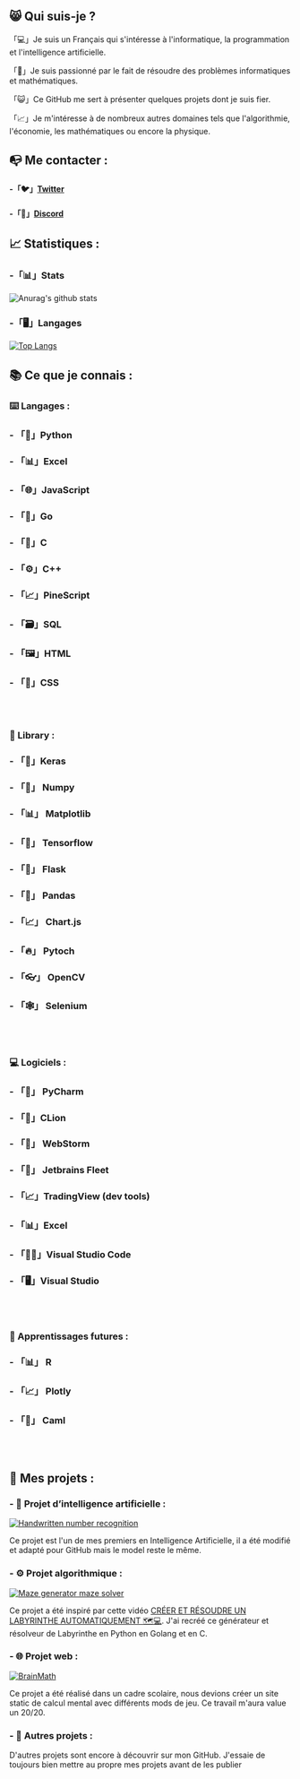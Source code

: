 
## 😸 Qui suis-je ?

「💻」Je suis un Français qui s'intéresse à l'informatique, la programmation et l'intelligence artificielle.

「🔎」Je suis passionné par le fait de résoudre des problèmes informatiques et mathématiques.

「😺」Ce GitHub me sert à présenter quelques projets dont je suis fier. 

「📈」Je m'intéresse à de nombreux autres domaines tels que l'algorithmie, l'économie, les mathématiques ou encore la physique.

## 📭 Me contacter :

 #### -「🐦」[Twitter](https://twitter.com/Chlouispy)
 
 #### -「🤿」[Discord](https://discordapp.com/users/705528638027726998)
 
 
## 📈 Statistiques :

### -「📊」Stats
![Anurag's github stats](https://github-readme-stats.vercel.app/api?username=chlouispy&hide=issues&show_icons=true)

### -「🖥️」Langages
[![Top Langs](https://github-readme-stats.vercel.app/api/top-langs/?username=chlouispy&langs_count=6)](https://github.com/anuraghazra/github-readme-stats)

## 📚 Ce que je connais :

### ⌨️ Langages :

 ### - 「🐍」Python
 ### - 「📊」Excel
 ### - 「🌐」JavaScript
 ### - 「🦦」Go
 ### - 「🔩」C
 ### - 「⚙️」C++
 ### - 「📈」PineScript
 ### - 「🗃️」SQL
 ### - 「🖼️」HTML
 ### - 「👔」CSS

<br><br>

### 📖 Library :

 ### - 「🧠」Keras
 ### - 「🧮」 Numpy
 ### - 「📊」 Matplotlib
 ### - 「💼」 Tensorflow
 ### - 「🧪」 Flask
 ### - 「🐼」 Pandas
 ### - 「📈」 Chart.js
 ### - 「🔥」 Pytoch
 ### - 「👓」 OpenCV
 ### - 「🕸️」 Selenium
<br><br>

### 💻 Logiciels :
 ### - 「🐍」 PyCharm
 ### - 「🦁」CLion
 ### - 「🌊」 WebStorm
 ### - 「🍃」 Jetbrains Fleet
 ### - 「📈」TradingView (dev tools)
 ### - 「📊」Excel
 ### - 「👨‍💻」Visual Studio Code
 ### - 「🖥️」Visual Studio
<br><br>

### 🎒 Apprentissages futures :
### - 「📊」 R
### - 「📈」 Plotly
### - 「🐫」 Caml
<br><br>

## 📂 Mes projets :

### - 🧠 Projet d’intelligence artificielle :
[![Handwritten number recognition](https://github-readme-stats.vercel.app/api/pin/?username=chlouispy&repo=Handwritten-number-recognition)](https://github.com/ChlouisPy/Handwritten-number-recognition)

Ce projet est l'un de mes premiers en Intelligence Artificielle, il a été modifié et adapté pour GitHub mais le model reste le même.

### - ⚙ Projet algorithmique️ :
[![Maze generator maze solver](https://github-readme-stats.vercel.app/api/pin/?username=chlouispy&repo=maze-generator-maze-solver)](https://github.com/ChlouisPy/maze-generator-maze-solver)

Ce projet a été inspiré par cette vidéo [CRÉER ET RÉSOUDRE UN LABYRINTHE AUTOMATIQUEMENT 🗺️💻](https://www.youtube.com/watch?v=K7vaT8bZRuk). J'ai recréé ce générateur et résolveur de Labyrinthe en Python en Golang et en C.

### - 🌐 Projet web :
[![BrainMath](https://github-readme-stats.vercel.app/api/pin/?username=chlouispy&repo=BrainMath)](https://github.com/ChlouisPy/BrainMath)

Ce projet a été réalisé dans un cadre scolaire, nous devions créer un site static de calcul mental avec différents mods de jeu. Ce travail m'aura value un 20/20.

### - 📕 Autres projets :
D'autres projets sont encore à découvrir sur mon GitHub. J'essaie de toujours bien mettre au propre mes projets avant de les publier 

